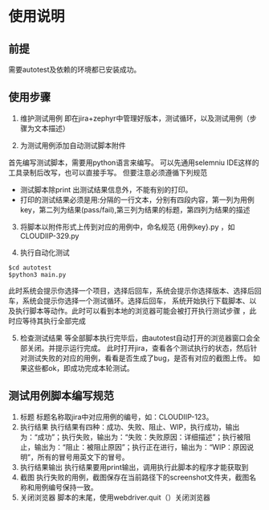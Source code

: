 # 使用说明

## 前提
 需要autotest及依赖的环境都已安装成功。

## 使用步骤

1. 维护测试用例
 即在jira+zephyr中管理好版本，测试循环，以及测试用例（步骤为文本描述）

2. 为测试用例添加自动测试脚本附件

 首先编写测试脚本，需要用python语言来编写。
 可以先通用selemniu IDE这样的工具录制后改写，也可以直接手写。
 但要注意必须遵循下列规范

   - 测试脚本除print 出测试结果信息外，不能有别的打印。
   - 打印的测试结果必须是用:分隔的一行文本，分别有四段内容，第一列为用例key，第二列为结果(pass/fail),第三列为结果的标题，第四列为结果的描述
   
3. 将脚本以附件形式上传到对应的用例中，命名规范 {用例key}.py ，如  CLOUDIIP-329.py

4. 执行自动化测试

``` 
$cd autotest
$python3 main.py

``` 
此时系统会提示你选择一个项目，选择后回车，系统会提示你选择版本、选择后回车，系统会提示你选择一个测试循环。选择后回车，
系统开始执行下载脚本、以及执行脚本等动作。此时可以看到本地的浏览器可能会被打开执行测试步骤 ，此时应等待其执行全部完成

5. 检查测试结果
等全部脚本执行完毕后，由autotest自动打开的浏览器窗口会全部关闭。并提示运行完成。
此时打开jira，查看各个测试执行的状态，然后针对测试失败的对应的用例，看看是否生成了bug，是否有对应的截图上传。
如果这些都ok，即成功完成本轮测试。

## 测试用例脚本编写规范
1. 标题
标题名称取jira中对应用例的编号，如：CLOUDIIP-123。
2. 执行结果
执行结果有四种：成功、失败、阻止、WIP，执行成功，输出为：“成功”；执行失败，输出为：“失败：失败原因：详细描述”；执行被阻止，输出为：“阻止：被阻止原因”；执行正在进行，输出为：“WIP：原因说明”，所有的冒号用英文下的冒号。
3. 执行结果输出
执行结果要用print输出，调用执行此脚本的程序才能获取到
4. 截图
执行失败的用例，截图保存在当前路径下的screenshot文件夹，截图名称和用例编号保持一致。
5. 关闭浏览器
脚本的末尾，使用webdriver.quit（）关闭浏览器
